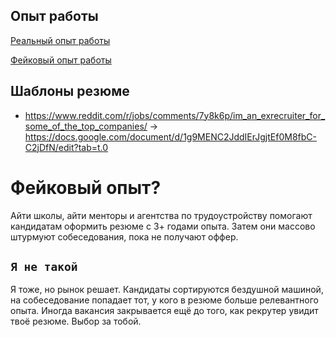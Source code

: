 ## Опыт работы

[Реальный опыт работы](./REAL.md)

[Фейковый опыт работы](./FAKE.md)

## Шаблоны резюме
- https://www.reddit.com/r/jobs/comments/7y8k6p/im_an_exrecruiter_for_some_of_the_top_companies/ -> https://docs.google.com/document/d/1g9MENC2JddIErJgjtEf0M8fbC-C2jDfN/edit?tab=t.0


# Фейковый опыт?
Айти школы, айти менторы и агентства по трудоустройству помогают кандидатам оформить резюме с 3+ годами опыта. Затем они массово штурмуют собеседования, пока не получают оффер.

## `Я не такой`
Я тоже, но рынок решает. Кандидаты сортируются бездушной машиной, на собеседование попадает тот, у кого в резюме больше релевантного опыта. Иногда вакансия закрывается ещё до того, как рекрутер увидит твоё резюме. Выбор за тобой. 
